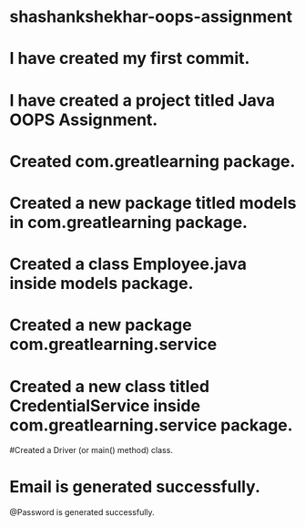 # shashankshekhar-oops-assignment
# I have created my first commit.
# I have created a project titled Java OOPS Assignment.
# Created com.greatlearning package.
# Created a new package titled models in com.greatlearning package.
# Created a class Employee.java inside  models package.
# Created a new package com.greatlearning.service 
# Created a new class titled CredentialService inside com.greatlearning.service package.
#Created a Driver (or main() method) class. 
# Email is generated successfully.
@Password is generated successfully.
